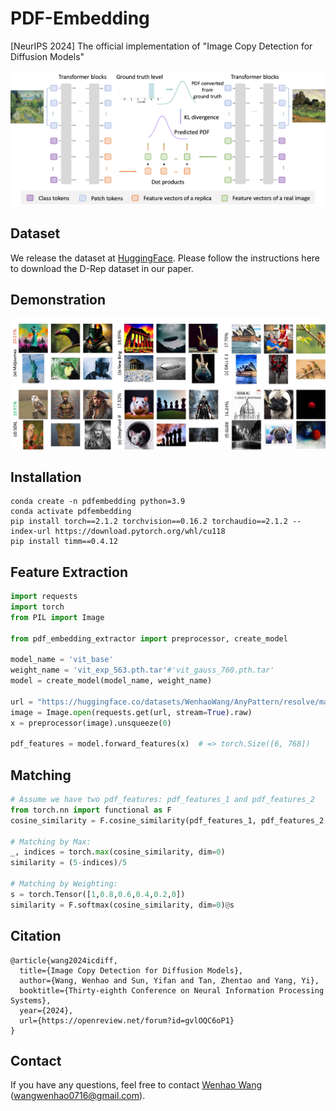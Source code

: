 # PDF-Embedding
[NeurIPS 2024] The official implementation of "Image Copy Detection for Diffusion Models"

![image](https://github.com/WangWenhao0716/PDF-Embedding/blob/main/PDF-Embedding.jpg)


## Dataset

We release the dataset at [HuggingFace](https://huggingface.co/datasets/WenhaoWang/D-Rep). Please follow the instructions here to download the D-Rep dataset in our paper.


## Demonstration

![image](https://github.com/WangWenhao0716/PDF-Embedding/blob/main/match.jpg)


## Installation
```
conda create -n pdfembedding python=3.9
conda activate pdfembedding
pip install torch==2.1.2 torchvision==0.16.2 torchaudio==2.1.2 --index-url https://download.pytorch.org/whl/cu118
pip install timm==0.4.12
```

## Feature Extraction

```python
import requests
import torch
from PIL import Image

from pdf_embedding_extractor import preprocessor, create_model

model_name = 'vit_base'
weight_name = 'vit_exp_563.pth.tar'#'vit_gauss_760.pth.tar'
model = create_model(model_name, weight_name)

url = "https://huggingface.co/datasets/WenhaoWang/AnyPattern/resolve/main/Irises.jpg"
image = Image.open(requests.get(url, stream=True).raw)
x = preprocessor(image).unsqueeze(0)

pdf_features = model.forward_features(x)  # => torch.Size([6, 768])
```

## Matching

```python
# Assume we have two pdf_features: pdf_features_1 and pdf_features_2   => torch.Size([6, 768])
from torch.nn import functional as F
cosine_similarity = F.cosine_similarity(pdf_features_1, pdf_features_2, dim=1) => torch.Size([6])

# Matching by Max:
_, indices = torch.max(cosine_similarity, dim=0)
similarity = (5-indices)/5

# Matching by Weighting:
s = torch.Tensor([1,0.8,0.6,0.4,0.2,0])
similarity = F.softmax(cosine_similarity, dim=0)@s

```

## Citation
```
@article{wang2024icdiff,
  title={Image Copy Detection for Diffusion Models},
  author={Wang, Wenhao and Sun, Yifan and Tan, Zhentao and Yang, Yi},
  booktitle={Thirty-eighth Conference on Neural Information Processing Systems},
  year={2024},
  url={https://openreview.net/forum?id=gvlOQC6oP1}
}

```

## Contact

If you have any questions, feel free to contact [Wenhao Wang](https://wangwenhao0716.github.io/) (wangwenhao0716@gmail.com).




